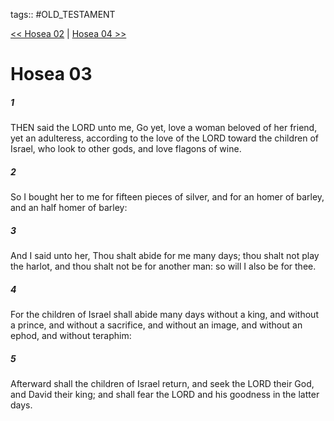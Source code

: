 tags:: #OLD_TESTAMENT

[<< Hosea 02](OLD_TESTAMENT/28_Hosea/Hosea_02.md) | [Hosea 04 >>](OLD_TESTAMENT/28_Hosea/Hosea_04.md)

# Hosea 03

##### 1

THEN said the LORD unto me, Go yet, love a woman beloved of her friend, yet an adulteress, according to the love of the LORD toward the children of Israel, who look to other gods, and love flagons of wine.

##### 2

So I bought her to me for fifteen pieces of silver, and for an homer of barley, and an half homer of barley:

##### 3

And I said unto her, Thou shalt abide for me many days; thou shalt not play the harlot, and thou shalt not be for another man: so will I also be for thee.

##### 4

For the children of Israel shall abide many days without a king, and without a prince, and without a sacrifice, and without an image, and without an ephod, and without teraphim:

##### 5

Afterward shall the children of Israel return, and seek the LORD their God, and David their king; and shall fear the LORD and his goodness in the latter days.
